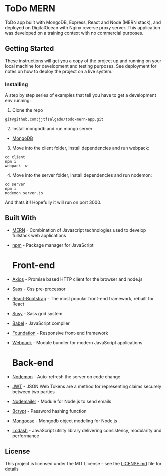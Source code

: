 # ToDo MERN 
ToDo app built with MongoDB, Express, React and Node (MERN stack), and deployed on DigitalOcean with Nginx reverse proxy server. This application was developed on a training context with no commercial purposes.

## Getting Started

These instructions will get you a copy of the project up and running on your local machine for development and testing purposes. See deployment for notes on how to deploy the project on a live system.

### Installing

A step by step series of examples that tell you have to get a development env running:

1. Clone the repo
```
git@github.com:jjtfsalgado/todo-mern-app.git
```

2. Install mongodb and run mongo server
* [MongoDB](https://docs.mongodb.com/manual/installation/)

3. Move into the client folder, install dependencies and run webpack:
```
cd client
npm i
webpack -w
```
4. Move into the server folder, install dependencies and run nodemon:
```
cd server
npm i
nodemon server.js
```
And thats it!! Hopefully it will run on port 3000.

## Built With

* [MERN](http://mern.io/) - Combination of Javascript technologies used to develop fullstack web applications
* [npm](https://www.npmjs.com/) - Package manager for JavaScript

  # Front-end
* [Axios](https://github.com/mzabriskie/axios) - Promise based HTTP client for the browser and node.js
* [Sass](http://sass-lang.com/) - Css pre-processor
* [React-Bootstrap](https://react-bootstrap.github.io/) - The most popular front-end framework, rebuilt for React
* [Susy](http://susy.oddbird.net/) - Sass grid system
* [Babel](https://babeljs.io/) - JavaScript compiler
* [Foundation](http://foundation.zurb.com/) - Responsive front-end framework
* [Webpack](https://webpack.js.org/) - Module bundler for modern JavaScript applications

  # Back-end
* [Nodemon](https://nodemon.io/) - Auto-refresh the server on code change
* [JWT](https://jwt.io/) - JSON Web Tokens are a method for representing claims securely between two parties
* [Nodemailer](https://nodemailer.com/about/) - Module for Node.js to send emails
* [Bcrypt](https://github.com/dcodeIO/bcrypt.js/blob/master/README.md) - Password hashing function
* [Mongoose](http://mongoosejs.com/) - Mongodb object modeling for Node.js
* [Lodash](https://lodash.com/) - JavaScript utility library delivering consistency, modularity and performance

## License

This project is licensed under the MIT License - see the [LICENSE.md](LICENSE.md) file for details
